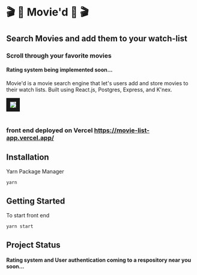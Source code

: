 # 🎬 🎥 Movie'd 🎥 🎬 

## Search Movies and add them to your watch-list
### Scroll through your favorite movies
#### Rating system being implemented soon...

Movie'd is a movie search engine that let's users add and store movies to their watch lists. Built using React.js, Postgres, Express, and K'nex.

<img src="https://i.pinimg.com/originals/20/30/ab/2030ab5e7c9a64fdb7b7fb4d03c74532.jpg" border="10"></a><br /><a target='_blank' href='https://statewideinventory.org/subaru-0-60-times'></a><br />

### front end deployed on Vercel https://movie-list-app.vercel.app/

## Installation

Yarn Package Manager

```
yarn
```

##  Getting Started

To start front end 

```
yarn start
```

## Project Status
#### Rating system and User authentication coming to a respository near you soon...






